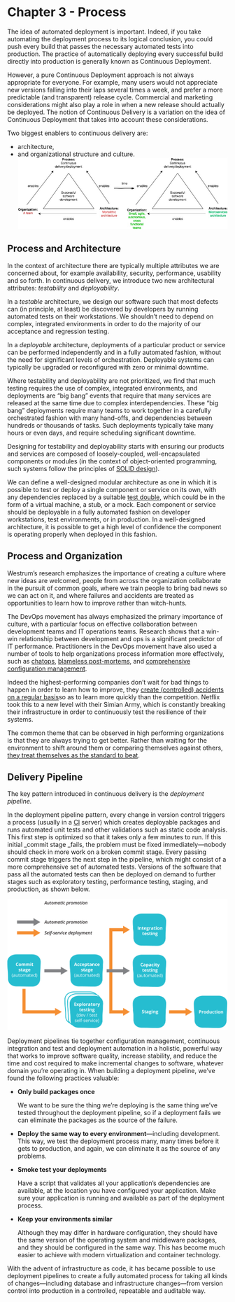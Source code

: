 # Chapter 3 - Process

The idea of automated deployment is important. Indeed, if you take automating the deployment process to its logical conclusion, you could push every build that passes the necessary automated tests into production. The practice of automatically deploying every successful build directly into production is generally known as Continuous Deployment.

However, a pure Continuous Deployment approach is not always appropriate for everyone. For example, many users would not appreciate new versions falling into their laps several times a week, and prefer a more predictable \(and transparent\) release cycle. Commercial and marketing considerations might also play a role in when a new release should actually be deployed. The notion of Continuous Delivery is a variation on the idea of Continuous Deployment that takes into account these considerations.

Two biggest enablers to continuous delivery are:

* architecture, 
* and organizational structure and culture.![](../../.gitbook/assets/monolithictomicroservices.jpg)

## Process and Architecture

In the context of architecture there are typically multiple attributes we are concerned about, for example availability, security, performance, usability and so forth. In continuous delivery, we introduce two new architectural attributes: _testability_ and _deployability_.

In a _testable_ architecture, we design our software such that most defects can \(in principle, at least\) be discovered by developers by running automated tests on their workstations. We shouldn’t need to depend on complex, integrated environments in order to do the majority of our acceptance and regression testing.

In a _deployable_ architecture, deployments of a particular product or service can be performed independently and in a fully automated fashion, without the need for significant levels of orchestration. Deployable systems can typically be upgraded or reconfigured with zero or minimal downtime.

Where testability and deployability are not prioritized, we find that much testing requires the use of complex, integrated environments, and deployments are “big bang” events that require that many services are released at the same time due to complex interdependencies. These “big bang” deployments require many teams to work together in a carefully orchestrated fashion with many hand-offs, and dependencies between hundreds or thousands of tasks. Such deployments typically take many hours or even days, and require scheduling significant downtime.

Designing for testability and deployability starts with ensuring our products and services are composed of loosely-coupled, well-encapsulated components or modules \(in the context of object-oriented programming, such systems follow the principles of [SOLID design](https://en.wikipedia.org/wiki/SOLID_%28object-oriented_design%29)\).

We can define a well-designed modular architecture as one in which it is possible to test or deploy a single component or service on its own, with any dependencies replaced by a suitable [test double](http://martinfowler.com/bliki/TestDouble.html), which could be in the form of a virtual machine, a stub, or a mock. Each component or service should be deployable in a fully automated fashion on developer workstations, test environments, or in production. In a well-designed architecture, it is possible to get a high level of confidence the component is operating properly when deployed in this fashion.

## Process and Organization

Westrum’s research emphasizes the importance of creating a culture where new ideas are welcomed, people from across the organization collaborate in the pursuit of common goals, where we train people to bring bad news so we can act on it, and where failures and accidents are treated as opportunities to learn how to improve rather than witch-hunts.

The DevOps movement has always emphasized the primary importance of culture, with a particular focus on effective collaboration between development teams and IT operations teams. Research shows that a win-win relationship between development and ops is a significant predictor of IT performance. Practitioners in the DevOps movement have also used a number of tools to help organizations process information more effectively, such as [chatops](https://www.youtube.com/watch?v=NST3u-GjjFw), [blameless post-mortems](http://www.slideshare.net/danmil30/how-to-run-a-postmortem-with-humans-not-robots-velocity-2013), and [comprehensive configuration management](https://continuousdelivery.com/foundations/configuration-management/).

Indeed the highest-performing companies don’t wait for bad things to happen in order to learn how to improve, they [create \(controlled\) accidents on a regular basis](http://queue.acm.org/detail.cfm?id=2371516)so as to learn more quickly than the competition. Netflix took this to a new level with their Simian Army, which is constantly breaking their infrastructure in order to continuously test the resilience of their systems.

The common theme that can be observed in high performing organizations is that they are always trying to get better. Rather than waiting for the environment to shift around them or comparing themselves against others, [they treat themselves as the standard to beat](https://continuousdelivery.com/2013/01/on-antifragility-in-systems-and-organizational-architecture/).

## Delivery Pipeline

The key pattern introduced in continuous delivery is the _deployment pipeline._

In the deployment pipeline pattern, every change in version control triggers a process \(usually in a [CI](https://continuousdelivery.com/foundations/continuous-integration/) server\) which creates deployable packages and runs automated unit tests and other validations such as static code analysis. This first step is optimized so that it takes only a few minutes to run. If this initial \_commit stage \_fails, the problem must be fixed immediately—nobody should check in more work on a broken commit stage. Every passing commit stage triggers the next step in the pipeline, which might consist of a more comprehensive set of automated tests. Versions of the software that pass all the automated tests can then be deployed on demand to further stages such as exploratory testing, performance testing, staging, and production, as shown below.

![](../../.gitbook/assets/pipeline-branching.png)

Deployment pipelines tie together configuration management, continuous integration and test and deployment automation in a holistic, powerful way that works to improve software quality, increase stability, and reduce the time and cost required to make incremental changes to software, whatever domain you’re operating in. When building a deployment pipeline, we’ve found the following practices valuable:

* **Only build packages once**

  We want to be sure the thing we’re deploying is the same thing we’ve tested throughout the deployment pipeline, so if a deployment fails we can eliminate the packages as the source of the failure.

* **Deploy the same way to every environment**—including development. This way, we test the deployment process many, many times before it gets to production, and again, we can eliminate it as the source of any problems.
* **Smoke test your deployments**

  Have a script that validates all your application’s dependencies are available, at the location you have configured your application. Make sure your application is running and available as part of the deployment process.

* **Keep your environments similar**

  Although they may differ in hardware configuration, they should have the same version of the operating system and middleware packages, and they should be configured in the same way. This has become much easier to achieve with modern virtualization and container technology.

With the advent of infrastructure as code, it has became possible to use deployment pipelines to create a fully automated process for taking all kinds of changes—including database and infrastructure changes—from version control into production in a controlled, repeatable and auditable way.

